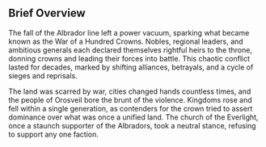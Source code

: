 ## Brief Overview

The fall of the Albrador line left a power vacuum, sparking what became known as the War of a Hundred Crowns. Nobles, regional leaders, and ambitious generals each declared themselves rightful heirs to the throne, donning crowns and leading their forces into battle. This chaotic conflict lasted for decades, marked by shifting alliances, betrayals, and a cycle of sieges and reprisals.

The land was scarred by war, cities changed hands countless times, and the people of Orosveil bore the brunt of the violence. Kingdoms rose and fell within a single generation, as contenders for the crown tried to assert dominance over what was once a unified land. The church of the Everlight, once a staunch supporter of the Albradors, took a neutral stance, refusing to support any one faction.